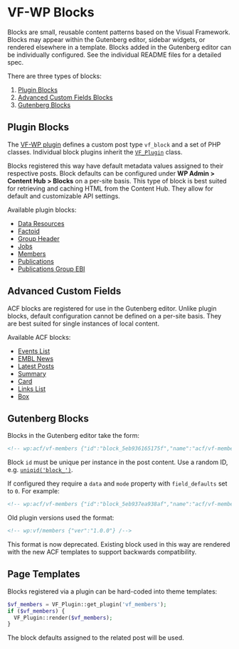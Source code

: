 # VF-WP Blocks

Blocks are small, reusable content patterns based on the Visual Framework. Blocks may appear within the Gutenberg editor, sidebar widgets, or rendered elsewhere in a template. Blocks added in the Gutenberg editor can be individually configured. See the individual README files for a detailed spec.

There are three types of blocks:

1. [Plugin Blocks](#plugin-blocks)
2. [Advanced Custom Fields Blocks](#advanced-custom-fields-blocks)
3. [Gutenberg Blocks](#gutenberg-blocks)

## Plugin Blocks

The [VF-WP plugin](/wp-content/plugins/vf-wp/README.md) defines a custom post type `vf_block` and a set of PHP classes. Individual block plugins inherit the [`VF_Plugin`](/wp-content/plugins/vf-wp/README.md#vf_plugin) class.

Blocks registered this way have default metadata values assigned to their respective posts. Block defaults can be configured under **WP Admin > Content Hub > Blocks** on a per-site basis. This type of block is best suited for retrieving and caching HTML from the Content Hub. They allow for default and customizable API settings.

Available plugin blocks:

* [Data Resources](/wp-content/plugins/vf-data-resources-block/README.md)
* [Factoid](/wp-content/plugins/vf-factoid-block/README.md)
* [Group Header](/wp-content/plugins/vf-group-header-block/README.md)
* [Jobs](/wp-content/plugins/vf-jobs-block/README.md)
* [Members](/wp-content/plugins/vf-members-block/README.md)
* [Publications](/wp-content/plugins/vf-publications-block/README.md)
* [Publications Group EBI](/wp-content/plugins/vf-publications-group-ebi-block/README.md)

## Advanced Custom Fields

ACF blocks are registered for use in the Gutenberg editor. Unlike plugin blocks, default configuration cannot be defined on a per-site basis. They are best suited for single instances of local content.

Available ACF blocks:

* [Events List](/wp-content/plugins/vf-events/README.md#gutenberg-block)
* [EMBL News](/wp-content/plugins/vf-embl-news-block/README.md)
* [Latest Posts](/wp-content/themes/vf-wp/blocks/vfwp-latest-posts/README.md)
* [Summary](/wp-content/themes/vf-wp/blocks/vfwp-summary/README.md)
* [Card](/wp-content/themes/vf-wp/blocks/vfwp-card/README.md)
* [Links List](/wp-content/themes/vf-wp/blocks/vfwp-links-list/README.md)
* [Box](/wp-content/themes/vf-wp/blocks/vfwp-box/README.md)

## Gutenberg Blocks

Blocks in the Gutenberg editor take the form:

```html
<!-- wp:acf/vf-members {"id":"block_5eb936165175f","name":"acf/vf-members"} /-->
```

Block `id` must be unique per instance in the post content. Use a random ID, e.g. [`uniqid('block_')`](https://www.php.net/manual/en/function.uniqid.php).

If configured they require a `data` and `mode` property with `field_defaults` set to `0`. For example:

```html
<!-- wp:acf/vf-members {"id":"block_5eb937ea938af","name":"acf/vf-members","data":{"field_defaults":"0","field_vf_members_limit":"2","field_vf_members_order":"DESC","field_5ea988878eacf":"default","field_5ea983003e756":"0","field_vf_members_variation":"s"},"mode":"preview"} /-->
```

Old plugin versions used the format:

```html
<!-- wp:vf/members {"ver":"1.0.0"} /-->
```

This format is now deprecated. Existing block used in this way are rendered with the new ACF templates to support backwards compatibility.

## Page Templates

Blocks registered via a plugin can be hard-coded into theme templates:

```php
$vf_members = VF_Plugin::get_plugin('vf_members');
if ($vf_members) {
  VF_Plugin::render($vf_members);
}
```

The block defaults assigned to the related post will be used.
